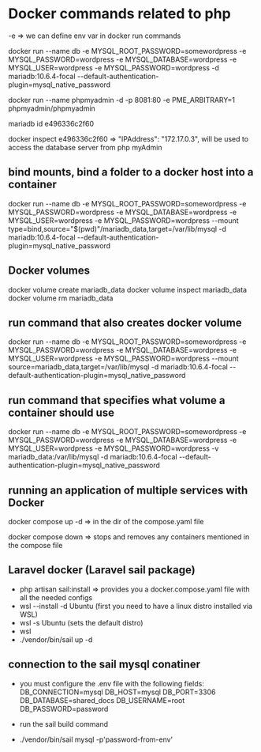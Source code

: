 # Docker commands related to php

-e => we can define env var in docker run commands

docker run --name db -e MYSQL_ROOT_PASSWORD=somewordpress -e MYSQL_PASSWORD=wordpress -e MYSQL_DATABASE=wordpress -e MYSQL_USER=wordpress -e MYSQL_PASSWORD=wordpress -d mariadb:10.6.4-focal --default-authentication-plugin=mysql_native_password

docker run --name phpmyadmin -d -p 8081:80 -e PME_ARBITRARY=1 phpmyadmin/phpmyadmin

mariadb id e496336c2f60

docker inspect e496336c2f60 => "IPAddress": "172.17.0.3", will be used to access the database server from php myAdmin

## bind mounts, bind a folder to a docker host into a container

docker run --name db -e MYSQL_ROOT_PASSWORD=somewordpress -e MYSQL_PASSWORD=wordpress -e MYSQL_DATABASE=wordpress -e MYSQL_USER=wordpress -e MYSQL_PASSWORD=wordpress --mount type=bind,source="$(pwd)"/mariadb_data,target=/var/lib/mysql -d mariadb:10.6.4-focal --default-authentication-plugin=mysql_native_password

## Docker volumes

docker volume create mariadb_data
docker volume inspect mariadb_data
docker volume rm mariadb_data

## run command that also creates docker volume

docker run --name db -e MYSQL_ROOT_PASSWORD=somewordpress -e MYSQL_PASSWORD=wordpress -e MYSQL_DATABASE=wordpress -e MYSQL_USER=wordpress -e MYSQL_PASSWORD=wordpress --mount source=mariadb_data,target=/var/lib/mysql -d mariadb:10.6.4-focal --default-authentication-plugin=mysql_native_password

## run command that specifies what volume a container should use

docker run --name db -e MYSQL_ROOT_PASSWORD=somewordpress -e MYSQL_PASSWORD=wordpress -e MYSQL_DATABASE=wordpress -e MYSQL_USER=wordpress -e MYSQL_PASSWORD=wordpress -v mariadb_data:/var/lib/mysql -d mariadb:10.6.4-focal --default-authentication-plugin=mysql_native_password

## running an application of multiple services with Docker

docker compose up -d => in the dir of the compose.yaml file

docker compose down => stops and removes any containers mentioned in the compose file

## Laravel docker (Laravel sail package)

- php artisan sail:install => provides you a docker.compose.yaml file with all the needed configs
- wsl --install -d Ubuntu (first you need to have a linux distro installed via WSL)
- wsl -s Ubuntu (sets the default distro)
- wsl
- ./vendor/bin/sail up -d

## connection to the sail mysql conatiner

- you must configure the .env file with the following fields:
DB_CONNECTION=mysql
DB_HOST=mysql
DB_PORT=3306
DB_DATABASE=shared_docs
DB_USERNAME=root
DB_PASSWORD=password

- run the sail build command
- ./vendor/bin/sail mysql -p'password-from-env'
